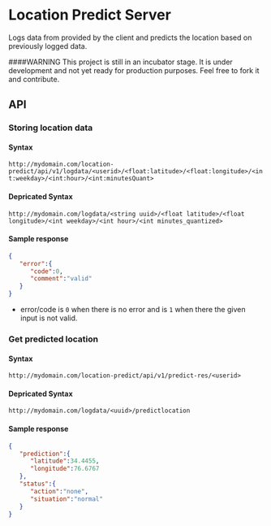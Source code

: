 # Location Predict Server

Logs data from provided by the client and predicts the location based on previously logged data.

####WARNING
This project is still in an incubator stage. It is under development and not yet ready for production purposes. Feel free to fork it and contribute.

## API

### Storing location data

#### Syntax
`http://mydomain.com/location-predict/api/v1/logdata/<userid>/<float:latitude>/<float:longitude>/<int:weekday>/<int:hour>/<int:minutesQuant>`

#### Depricated Syntax
`http://mydomain.com/logdata/<string uuid>/<float latitude>/<float longitude>/<int weekday>/<int hour>/<int minutes_quantized>`

#### Sample response

```json
{
   "error":{
      "code":0,
      "comment":"valid"
   }
}
```

- error/code is `0` when there is no error and is `1` when there the given input is not valid.

### Get predicted location

#### Syntax
`http://mydomain.com/location-predict/api/v1/predict-res/<userid>`

#### Depricated Syntax
`http://mydomain.com/logdata/<uuid>/predictlocation`

#### Sample response

```json
{
   "prediction":{
      "latitude":34.4455,
      "longitude":76.6767
   },
   "status":{
      "action":"none",
      "situation":"normal"
   }
}
```
